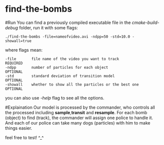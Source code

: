 # find-the-bombs

#Run
You can find a previously compiled executable file in the *cmake-build-debug* folder, run it with some flags:

```
./find-the-bombs -file=nameofvideo.avi -ndpp=50 -std=10.0 -showall=true
```
where flags mean:
```
-file       file name of the video you want to track            REQUIRED
-ndpp       number of particles for each object                 OPTIONAL
-std        standard deviation of transition model              OPTIONAL
-showall    whether to show all the particles or the best one   OPTIONAL
```
you can also use *-help* flag to see all the options.

#Explaination
Our model is processed by the commander, who controls all the processed including **sample**,**transit** and **resample**. For each bomb (object) to find (track), the commander will assign one police to handle it. And each of our police can take many dogs (particles) with him to make things easier.

feel free to test! ^_^

